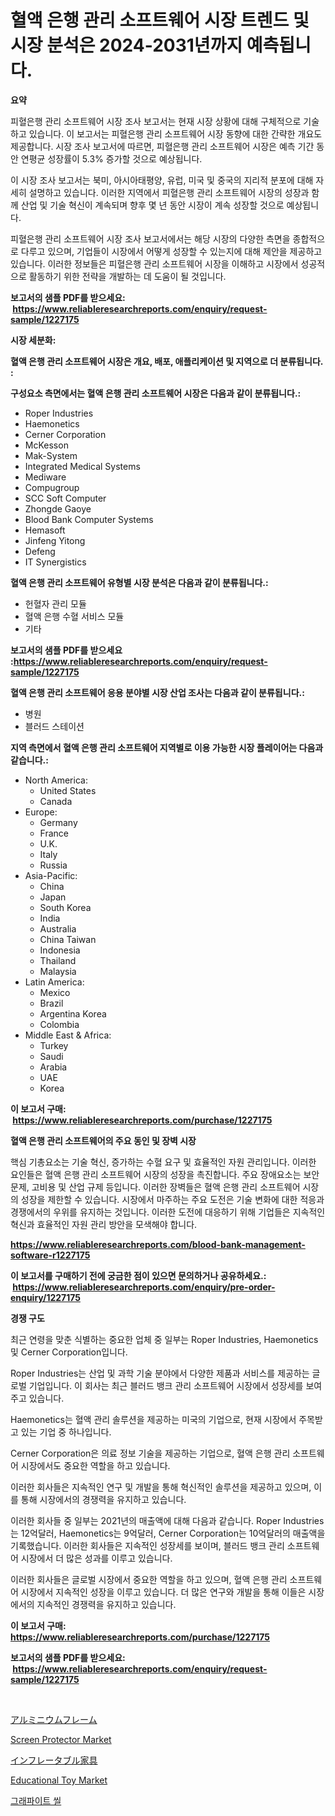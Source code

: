 <p><h1>혈액 은행 관리 소프트웨어 시장 트렌드 및 시장 분석은 2024-2031년까지 예측됩니다.</h1></p><p><strong>요약</strong></p>
<p><p>피혈은행 관리 소프트웨어 시장 조사 보고서는 현재 시장 상황에 대해 구체적으로 기술하고 있습니다. 이 보고서는 피혈은행 관리 소프트웨어 시장 동향에 대한 간략한 개요도 제공합니다. 시장 조사 보고서에 따르면, 피혈은행 관리 소프트웨어 시장은 예측 기간 동안 연평균 성장률이 5.3% 증가할 것으로 예상됩니다.</p><p>이 시장 조사 보고서는 북미, 아시아태평양, 유럽, 미국 및 중국의 지리적 분포에 대해 자세히 설명하고 있습니다. 이러한 지역에서 피혈은행 관리 소프트웨어 시장의 성장과 함께 산업 및 기술 혁신이 계속되며 향후 몇 년 동안 시장이 계속 성장할 것으로 예상됩니다.</p><p>피혈은행 관리 소프트웨어 시장 조사 보고서에서는 해당 시장의 다양한 측면을 종합적으로 다루고 있으며, 기업들이 시장에서 어떻게 성장할 수 있는지에 대해 제안을 제공하고 있습니다. 이러한 정보들은 피혈은행 관리 소프트웨어 시장을 이해하고 시장에서 성공적으로 활동하기 위한 전략을 개발하는 데 도움이 될 것입니다.</p></p>
<p><strong>보고서의 샘플 PDF를 받으세요: &nbsp;<a href="https://www.reliableresearchreports.com/enquiry/request-sample/1227175">https://www.reliableresearchreports.com/enquiry/request-sample/1227175</a></strong></p>
<p><strong>시장 세분화:</strong></p>
<p><strong> 혈액 은행 관리 소프트웨어 시장은 개요, 배포, 애플리케이션 및 지역으로 더 분류됩니다. :</strong></p>
<p><strong>구성요소 측면에서는 혈액 은행 관리 소프트웨어 시장은 다음과 같이 분류됩니다.:</strong></p>
<p><ul><li>Roper Industries</li><li>Haemonetics</li><li>Cerner Corporation</li><li>McKesson</li><li>Mak-System</li><li>Integrated Medical Systems</li><li>Mediware</li><li>Compugroup</li><li>SCC Soft Computer</li><li>Zhongde Gaoye</li><li>Blood Bank Computer Systems</li><li>Hemasoft</li><li>Jinfeng Yitong</li><li>Defeng</li><li>IT Synergistics</li></ul></p>
<p><strong> 혈액 은행 관리 소프트웨어 유형별 시장 분석은 다음과 같이 분류됩니다.:</strong></p>
<p><ul><li>헌혈자 관리 모듈</li><li>혈액 은행 수혈 서비스 모듈</li><li>기타</li></ul></p>
<p><strong>보고서의 샘플 PDF를 받으세요 :<a href="https://www.reliableresearchreports.com/enquiry/request-sample/1227175">https://www.reliableresearchreports.com/enquiry/request-sample/1227175</a></strong></p>
<p><strong> 혈액 은행 관리 소프트웨어 응용 분야별 시장 산업 조사는 다음과 같이 분류됩니다.:</strong></p>
<p><ul><li>병원</li><li>블러드 스테이션</li></ul></p>
<p><strong>지역 측면에서 혈액 은행 관리 소프트웨어 지역별로 이용 가능한 시장 플레이어는 다음과 같습니다.:</strong></p>
<p><ul>
    <li>
        North America:
        <ul>
            <li>United States</li>
            <li>Canada</li>
        </ul>
    </li>
    <li>
        Europe:
        <ul>
            <li>Germany</li>
            <li>France</li>
            <li>U.K.</li>
            <li>Italy</li>
            <li>Russia</li>
        </ul>
    </li>
    <li>
        Asia-Pacific:
        <ul>
            <li>China</li>
            <li>Japan</li>
            <li>South Korea</li>
            <li>India</li>
            <li>Australia</li>
            <li>China Taiwan</li>
            <li>Indonesia</li>
            <li>Thailand</li>
            <li>Malaysia</li>
        </ul>
    </li>
    <li>
        Latin America:
        <ul>
            <li>Mexico</li>
            <li>Brazil</li>
            <li>Argentina Korea</li>
            <li>Colombia</li>
        </ul>
    </li>
    <li>
        Middle East & Africa:
        <ul>
            <li>Turkey</li>
            <li>Saudi</li>
            <li>Arabia</li>
            <li>UAE</li>
            <li>Korea</li>
        </ul>
    </li>
    </ul></p>
<p><strong>이 보고서 구매: &nbsp;<a href="https://www.reliableresearchreports.com/purchase/1227175">https://www.reliableresearchreports.com/purchase/1227175</a></strong></p>
<p><strong>혈액 은행 관리 소프트웨어의 주요 동인 및 장벽 시장</strong></p>
<p><p>핵심 기총요소는 기술 혁신, 증가하는 수혈 요구 및 효율적인 자원 관리입니다. 이러한 요인들은 혈액 은행 관리 소프트웨어 시장의 성장을 촉진합니다. 주요 장애요소는 보안 문제, 고비용 및 산업 규제 등입니다. 이러한 장벽들은 혈액 은행 관리 소프트웨어 시장의 성장을 제한할 수 있습니다. 시장에서 마주하는 주요 도전은 기술 변화에 대한 적응과 경쟁에서의 우위를 유지하는 것입니다. 이러한 도전에 대응하기 위해 기업들은 지속적인 혁신과 효율적인 자원 관리 방안을 모색해야 합니다.</p></p>
<p><strong><a href="https://www.reliableresearchreports.com/blood-bank-management-software-r1227175">https://www.reliableresearchreports.com/blood-bank-management-software-r1227175</a></strong></p>
<p><strong>이 보고서를 구매하기 전에 궁금한 점이 있으면 문의하거나 공유하세요.: &nbsp;<a href="https://www.reliableresearchreports.com/enquiry/pre-order-enquiry/1227175">https://www.reliableresearchreports.com/enquiry/pre-order-enquiry/1227175</a></strong></p>
<p><strong>경쟁 구도</strong></p>
<p><p>최근 연령을 맞춘 식별하는 중요한 업체 중 일부는 Roper Industries, Haemonetics 및 Cerner Corporation입니다.</p><p>Roper Industries는 산업 및 과학 기술 분야에서 다양한 제품과 서비스를 제공하는 글로벌 기업입니다. 이 회사는 최근 블러드 뱅크 관리 소프트웨어 시장에서 성장세를 보여주고 있습니다.</p><p>Haemonetics는 혈액 관리 솔루션을 제공하는 미국의 기업으로, 현재 시장에서 주목받고 있는 기업 중 하나입니다.</p><p>Cerner Corporation은 의료 정보 기술을 제공하는 기업으로, 혈액 은행 관리 소프트웨어 시장에서도 중요한 역할을 하고 있습니다.</p><p>이러한 회사들은 지속적인 연구 및 개발을 통해 혁신적인 솔루션을 제공하고 있으며, 이를 통해 시장에서의 경쟁력을 유지하고 있습니다.</p><p>이러한 회사들 중 일부는 2021년의 매출액에 대해 다음과 같습니다. Roper Industries는 12억달러, Haemonetics는 9억달러, Cerner Corporation는 10억달러의 매출액을 기록했습니다. 이러한 회사들은 지속적인 성장세를 보이며, 블러드 뱅크 관리 소프트웨어 시장에서 더 많은 성과를 이루고 있습니다.</p><p>이러한 회사들은 글로벌 시장에서 중요한 역할을 하고 있으며, 혈액 은행 관리 소프트웨어 시장에서 지속적인 성장을 이루고 있습니다. 더 많은 연구와 개발을 통해 이들은 시장에서의 지속적인 경쟁력을 유지하고 있습니다.</p></p>
<p><strong>이 보고서 구매: &nbsp; <a href="https://www.reliableresearchreports.com/purchase/1227175">https://www.reliableresearchreports.com/purchase/1227175</a></strong></p>
<p><strong>보고서의 샘플 PDF를 받으세요: &nbsp;<a href="https://www.reliableresearchreports.com/enquiry/request-sample/1227175">https://www.reliableresearchreports.com/enquiry/request-sample/1227175</a></strong><strong></strong></p>
<p>&nbsp;</p>
<p><p><a href="https://medium.com/@dixiegrimes2023/%E3%82%A2%E3%83%AB%E3%83%9F%E3%83%8B%E3%82%A6%E3%83%A0%E3%83%95%E3%83%AC%E3%83%BC%E3%83%A0%E3%81%AE%E5%B8%82%E5%A0%B4%E8%A6%8F%E6%A8%A1%E3%81%A8%E5%B8%82%E5%A0%B4%E5%8B%95%E5%90%91-%E5%AE%8C%E5%85%A8%E3%81%AA%E6%A5%AD%E7%95%8C%E6%A6%82%E8%A6%B3-2024%E5%B9%B4%E3%81%8B%E3%82%892031%E5%B9%B4%E3%81%BE%E3%81%A7-da7db828a2be">アルミニウムフレーム</a></p><p><a href="https://www.linkedin.com/pulse/screen-protector-market-comprehensive-assessment-type-c0l1e?trackingId=F6SUrECJv6eDVou%2Fj%2FPS3w%3D%3D">Screen Protector Market</a></p><p><a href="https://medium.com/@timslater46/%E3%82%A4%E3%83%B3%E3%83%95%E3%83%AC%E3%83%BC%E3%82%BF%E3%83%96%E3%83%AB%E5%AE%B6%E5%85%B7%E5%B8%82%E5%A0%B4%E3%81%AE%E8%A6%8F%E6%A8%A1%E3%81%A8%E5%B8%82%E5%A0%B4%E5%8B%95%E5%90%91-%E5%AE%8C%E5%85%A8%E3%81%AA%E7%94%A3%E6%A5%AD%E6%A6%82%E8%A6%81-2024%E5%B9%B4%E3%81%8B%E3%82%892031%E5%B9%B4-8d0c2940b8a1">インフレータブル家具</a></p><p><a href="https://www.linkedin.com/pulse/educational-toy-market-trends-forecast-competitive-analysis-1zfje?trackingId=QBbELVJFXMu5GSTYZjy4Ig%3D%3D">Educational Toy Market</a></p><p><a href="https://medium.com/@darrickdibbert2022/%EA%B7%B8%EB%9E%98%ED%95%8F-%EB%B0%80%EB%B4%89-%EC%8B%9C%EC%9E%A5%EC%9D%80-%EC%8B%9C%EC%9E%A5-%EC%A0%90%EC%9C%A0%EC%9C%A8-%EC%8B%9C%EC%9E%A5-%EB%8F%99%ED%96%A5-%EB%B0%8F-%EC%8B%9C%EC%9E%A5-%EC%84%B1%EC%9E%A5%EC%97%90-%EB%8C%80%ED%95%9C-%EC%A0%95%EB%B3%B4%EB%A5%BC-%EC%A0%9C%EA%B3%B5%ED%95%A9%EB%8B%88%EB%8B%A4-8e41c961382b">그래파이트 씰</a></p></p>